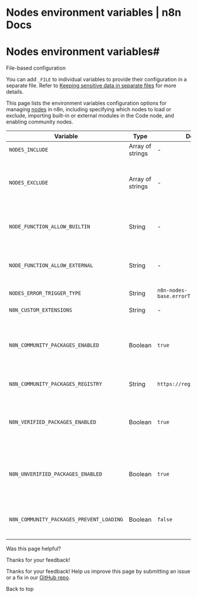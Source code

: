 # Nodes environment variables | n8n Docs

[ ](https://github.com/n8n-io/n8n-docs/edit/main/docs/hosting/configuration/environment-variables/nodes.md "Edit this page")

# Nodes environment variables#

File-based configuration

You can add `_FILE` to individual variables to provide their configuration in a separate file. Refer to [Keeping sensitive data in separate files](../../configuration-methods/#keeping-sensitive-data-in-separate-files) for more details.

This page lists the environment variables configuration options for managing [nodes](../../../../glossary/#node-n8n) in n8n, including specifying which nodes to load or exclude, importing built-in or external modules in the Code node, and enabling community nodes.

Variable | Type | Default | Description  
---|---|---|---  
`NODES_INCLUDE` | Array of strings | - | Specify which nodes to load.  
`NODES_EXCLUDE` | Array of strings | - | Specify which nodes not to load. For example, to block nodes that can be a security risk if users aren't trustworthy: `NODES_EXCLUDE: "[\"n8n-nodes-base.executeCommand\", \"n8n-nodes-base.readWriteFile\"]"`  
`NODE_FUNCTION_ALLOW_BUILTIN` | String | - | Permit users to import specific built-in modules in the Code node. Use * to allow all. n8n disables importing modules by default.  
`NODE_FUNCTION_ALLOW_EXTERNAL` | String | - | Permit users to import specific external modules (from `n8n/node_modules`) in the Code node. n8n disables importing modules by default.  
`NODES_ERROR_TRIGGER_TYPE` | String | `n8n-nodes-base.errorTrigger` | Specify which node type to use as Error Trigger.  
`N8N_CUSTOM_EXTENSIONS` | String | - | Specify the path to directories containing your custom nodes.  
`N8N_COMMUNITY_PACKAGES_ENABLED` | Boolean | `true` | Enables (true) or disables (false) the functionality to install and load community nodes. If set to false, neither verified nor unverified community packages will be available, regardless of their individual settings.  
`N8N_COMMUNITY_PACKAGES_REGISTRY` | String | `https://registry.npmjs.org` | NPM registry URL to pull community packages from (license required).  
`N8N_VERIFIED_PACKAGES_ENABLED` | Boolean | `true` | When `N8N_COMMUNITY_PACKAGES_ENABLED` is true, this variable controls whether to show verified community nodes in the nodes panel for installation and use (true) or to hide them (false).  
`N8N_UNVERIFIED_PACKAGES_ENABLED` | Boolean | `true` | When `N8N_COMMUNITY_PACKAGES_ENABLED` is true, this variable controls whether to enable the installation and use of unverified community nodes from an NPM registry (true) or not (false).  
`N8N_COMMUNITY_PACKAGES_PREVENT_LOADING` | Boolean | `false` | Prevents (true) or allows (false) loading installed community nodes on instance startup. Use this if a faulty node prevents the instance from starting.  
Was this page helpful? 

Thanks for your feedback! 

Thanks for your feedback! Help us improve this page by submitting an issue or a fix in our [GitHub repo](https://github.com/n8n-io/n8n-docs). 

Back to top
